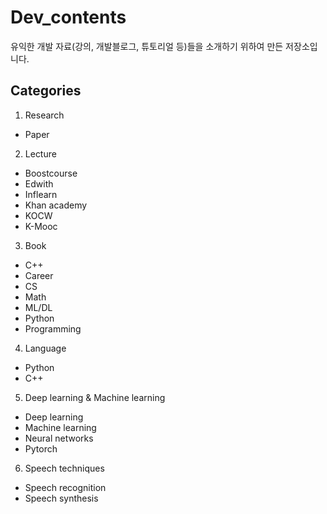 # Dev_contents
유익한 개발 자료(강의, 개발블로그, 튜토리얼 등)들을 소개하기 위하여 만든 저장소입니다.

## Categories
1. Research  
- Paper  
2. Lecture 
- Boostcourse  
- Edwith  
- Inflearn  
- Khan academy  
- KOCW  
- K-Mooc  
3. Book
- C++  
- Career  
- CS  
- Math  
- ML/DL  
- Python  
- Programming  
4. Language
- Python  
- C++  
5. Deep learning & Machine learning  
- Deep learning  
- Machine learning  
- Neural networks  
- Pytorch
6. Speech techniques
- Speech recognition  
- Speech synthesis  